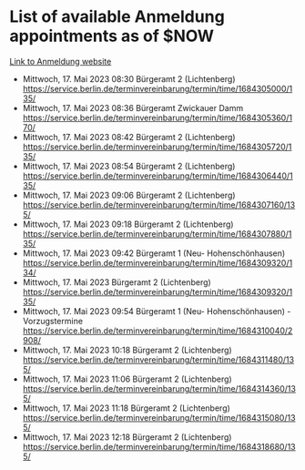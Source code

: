 # List of available Anmeldung appointments as of $NOW
[Link to Anmeldung website](https://service.berlin.de/terminvereinbarung/termin/tag.php?termin=1&anliegen[]=120686&dienstleisterlist=122210,122217,327316,122219,327312,122227,327314,122231,327346,122243,327348,122254,122252,329742,122260,329745,122262,329748,122271,327278,122273,327274,122277,327276,330436,122280,327294,122282,327290,122284,327292,122291,327270,122285,327266,122286,327264,122296,327268,150230,329760,122297,327286,122294,327284,122312,329763,122314,329775,122304,327330,122311,327334,122309,327332,317869,122281,327352,122279,329772,122283,122276,327324,122274,327326,122267,329766,122246,327318,122251,327320,122257,327322,122208,327298,122226,327300&herkunft=http%3A%2F%2Fservice.berlin.de%2Fdienstleistung%2F120686%2F)
- Mittwoch, 17. Mai 2023 08:30 Bürgeramt 2 (Lichtenberg) https://service.berlin.de/terminvereinbarung/termin/time/1684305000/135/
- Mittwoch, 17. Mai 2023 08:36 Bürgeramt Zwickauer Damm https://service.berlin.de/terminvereinbarung/termin/time/1684305360/170/
- Mittwoch, 17. Mai 2023 08:42 Bürgeramt 2 (Lichtenberg) https://service.berlin.de/terminvereinbarung/termin/time/1684305720/135/
- Mittwoch, 17. Mai 2023 08:54 Bürgeramt 2 (Lichtenberg) https://service.berlin.de/terminvereinbarung/termin/time/1684306440/135/
- Mittwoch, 17. Mai 2023 09:06 Bürgeramt 2 (Lichtenberg) https://service.berlin.de/terminvereinbarung/termin/time/1684307160/135/
- Mittwoch, 17. Mai 2023 09:18 Bürgeramt 2 (Lichtenberg) https://service.berlin.de/terminvereinbarung/termin/time/1684307880/135/
- Mittwoch, 17. Mai 2023 09:42 Bürgeramt 1 (Neu- Hohenschönhausen) https://service.berlin.de/terminvereinbarung/termin/time/1684309320/134/
- Mittwoch, 17. Mai 2023  Bürgeramt 2 (Lichtenberg) https://service.berlin.de/terminvereinbarung/termin/time/1684309320/135/
- Mittwoch, 17. Mai 2023 09:54 Bürgeramt 1 (Neu- Hohenschönhausen) - Vorzugstermine https://service.berlin.de/terminvereinbarung/termin/time/1684310040/2908/
- Mittwoch, 17. Mai 2023 10:18 Bürgeramt 2 (Lichtenberg) https://service.berlin.de/terminvereinbarung/termin/time/1684311480/135/
- Mittwoch, 17. Mai 2023 11:06 Bürgeramt 2 (Lichtenberg) https://service.berlin.de/terminvereinbarung/termin/time/1684314360/135/
- Mittwoch, 17. Mai 2023 11:18 Bürgeramt 2 (Lichtenberg) https://service.berlin.de/terminvereinbarung/termin/time/1684315080/135/
- Mittwoch, 17. Mai 2023 12:18 Bürgeramt 2 (Lichtenberg) https://service.berlin.de/terminvereinbarung/termin/time/1684318680/135/
